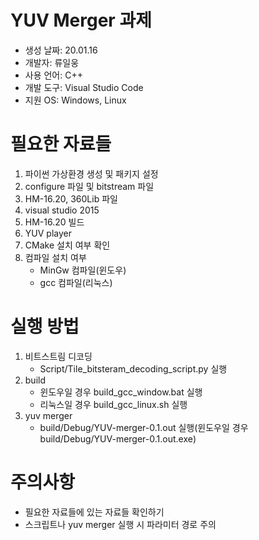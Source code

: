 # YUV Merger 과제
* 생성 날짜: 20.01.16
* 개발자: 류일웅
* 사용 언어: C++
* 개발 도구: Visual Studio Code
* 지원 OS: Windows, Linux

# 필요한 자료들
1. 파이썬 가상환경 생성 및 패키지 설정
2. configure 파일 및 bitstream 파일
3. HM-16.20, 360Lib 파일
4. visual studio 2015
5. HM-16.20 빌드
6. YUV player
7. CMake 설치 여부 확인
8. 컴파일 설치 여부
    * MinGw 컴파일(윈도우)
    * gcc 컴파일(리눅스)

# 실행 방법
1. 비트스트림 디코딩
    * Script/Tile_bitsteram_decoding_script.py 실행
2. build
    * 윈도우일 경우 build_gcc_window.bat 실행
    * 리눅스일 경우 build_gcc_linux.sh 실행
3. yuv merger
    * build/Debug/YUV-merger-0.1.out 실행(윈도우일 경우 build/Debug/YUV-merger-0.1.out.exe)

# 주의사항
* 필요한 자료들에 있는 자료들 확인하기
* 스크립트나 yuv merger 실행 시 파라미터 경로 주의